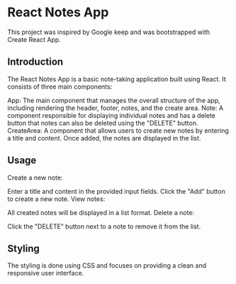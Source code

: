 # React Notes App
This project was inspired by Google keep and was bootstrapped with Create React App.

## Introduction
The React Notes App is a basic note-taking application built using React. It consists of three main components:

App: The main component that manages the overall structure of the app, including rendering the header, footer, notes, and the create area.
Note: A component responsible for displaying individual notes and has a delete button that notes can also be deleted using the "DELETE" button.
CreateArea: A component that allows users to create new notes by entering a title and content. Once added, the notes are displayed in the list.
## Usage
Create a new note:

Enter a title and content in the provided input fields. Click the "Add" button to create a new note. View notes:

All created notes will be displayed in a list format. Delete a note:

Click the "DELETE" button next to a note to remove it from the list.

## Styling
The styling is done using CSS and focuses on providing a clean and responsive user interface.
